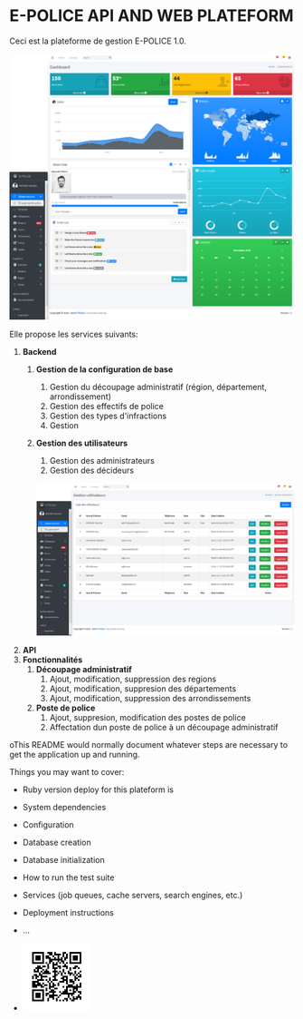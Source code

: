 # E-POLICE API AND WEB PLATEFORM

Ceci est la plateforme de gestion E-POLICE 1.0.  

![main dashboard](doc_md/dashboard.png)  

Elle propose les services suivants:  
1. **Backend**
    1. **Gestion de la configuration de base**
        1. Gestion du découpage administratif (région, département, arrondissement)
        2. Gestion des effectifs de police
        3. Gestion des types d'infractions
        4. Gestion 
    2. **Gestion des utilisateurs**
        1. Gestion des administrateurs
        2. Gestion des décideurs  
          
        ![gestion des utilisateurs](doc_md/users_md.png)
2. **API**
3. **Fonctionnalités**
    1. **Découpage administratif**
        1. Ajout, modification, suppression des regions
        2. Ajout, modification, suppresion des départements
        3. Ajout, modification, suppression des arrondissements
    2. **Poste de police**
        1. Ajout, suppresion, modification des postes de police
        2. Affectation dun poste de police à un découpage administratif


oThis README would normally document whatever steps are necessary to get the
application up and running.

Things you may want to cover:

* Ruby version deploy for this plateform is

* System dependencies

* Configuration

* Database creation

* Database initialization

* How to run the test suite

* Services (job queues, cache servers, search engines, etc.)

* Deployment instructions

* ...

* ![image plateform](test.png)
